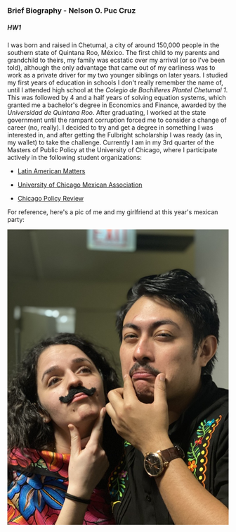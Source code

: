 ### Brief Biography - Nelson O. Puc Cruz
##### HW1

I was born and raised in Chetumal, a city of around 150,000 people in the southern state of Quintana Roo, México. The first child to my parents and grandchild to theirs, my family was ecstatic over my arrival (or so I've been told), although the only advantage that came out of my earliness was to work as a private driver for my two younger siblings on later years. I studied my first years of education in schools I don't really remember the name of, until I attended high school at the _Colegio de Bachilleres Plantel Chetumal 1_. This was followed by 4 and a half years of solving equation systems, which granted me a bachelor's degree in Economics and Finance, awarded by the _Universidad de Quintana Roo_. After graduating, I worked at the state government until the rampant corruption forced me to consider a change of career (no, really). I decided to try and get a degree in something I was interested in, and after getting the Fulbright scholarship I was ready (as in, my wallet) to take the challenge. Currently I am in my 3rd quarter of the Masters of Public Policy at the University of Chicago, where I participate actively in the following student organizations:

- [Latin American Matters](http://www.lamuchicago.org/who-we-are/)

- [University of Chicago Mexican Association](https://www.facebook.com/MexicansAtUChicago/)

- [Chicago Policy Review](https://chicagopolicyreview.org/)

For reference, here's a pic of me and my girlfriend at this year's mexican party:

![Gf is the pretty one](https://raw.githubusercontent.com/NelsonPuc/myrepo/master/IMG_2838_1_20.jpeg)





